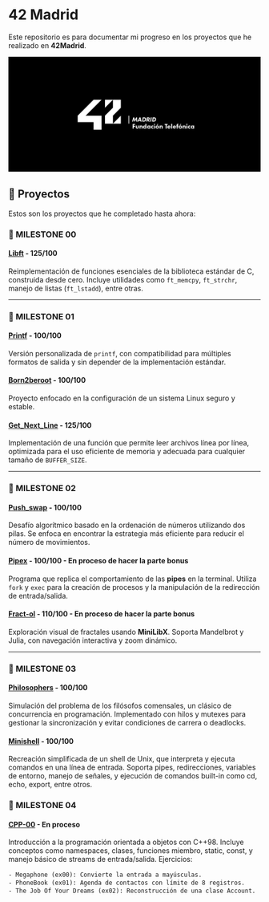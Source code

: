# 42 Madrid

Este repositorio es para documentar mi progreso en los proyectos que he realizado en **42Madrid**.

![Logo 42 Madrid](42-Madrid.jpeg)

## 🚀 Proyectos

Estos son los proyectos que he completado hasta ahora:

### 🎯 MILESTONE 00
#### [Libft](https://github.com/loreeue/Libft) - 125/100

Reimplementación de funciones esenciales de la biblioteca estándar de C, construida desde cero. Incluye utilidades como `ft_memcpy`, `ft_strchr`, manejo de listas (`ft_lstadd`), entre otras.

---

### 🎯 MILESTONE 01
#### [Printf](https://github.com/loreeue/Printf) - 100/100

Versión personalizada de `printf`, con compatibilidad para múltiples formatos de salida y sin depender de la implementación estándar.

#### [Born2beroot]() - 100/100

Proyecto enfocado en la configuración de un sistema Linux seguro y estable.

#### [Get_Next_Line](https://github.com/loreeue/GetNextLine) - 125/100

Implementación de una función que permite leer archivos línea por línea, optimizada para el uso eficiente de memoria y adecuada para cualquier tamaño de `BUFFER_SIZE`.

---

### 🎯 MILESTONE 02
#### [Push_swap](https://github.com/loreeue/Push_swap) - 100/100

Desafío algorítmico basado en la ordenación de números utilizando dos pilas. Se enfoca en encontrar la estrategia más eficiente para reducir el número de movimientos.

#### [Pipex](https://github.com/loreeue/Pipex) - 100/100 - En proceso de hacer la parte bonus

Programa que replica el comportamiento de las **pipes** en la terminal. Utiliza `fork` y `exec` para la creación de procesos y la manipulación de la redirección de entrada/salida.

#### [Fract-ol](https://github.com/loreeue/Fract-ol) - 110/100 - En proceso de hacer la parte bonus

Exploración visual de fractales usando **MiniLibX**. Soporta Mandelbrot y Julia, con navegación interactiva y zoom dinámico.

---

### 🎯 MILESTONE 03
#### [Philosophers](https://github.com/loreeue/Philosophers) - 100/100

Simulación del problema de los filósofos comensales, un clásico de concurrencia en programación. Implementado con hilos y mutexes para gestionar la sincronización y evitar condiciones de carrera o deadlocks.

#### [Minishell](https://github.com/jpuerto-loruzqui/42Minishell) - 100/100

Recreación simplificada de un shell de Unix, que interpreta y ejecuta comandos en una línea de entrada. Soporta pipes, redirecciones, variables de entorno, manejo de señales, y ejecución de comandos built-in como cd, echo, export, entre otros.

### 🎯 MILESTONE 04
#### [CPP-00]() - En proceso

Introducción a la programación orientada a objetos con C++98. Incluye conceptos como namespaces, clases, funciones miembro, static, const, y manejo básico de streams de entrada/salida.
Ejercicios:

	- Megaphone (ex00): Convierte la entrada a mayúsculas.
	- PhoneBook (ex01): Agenda de contactos con límite de 8 registros.
	- The Job Of Your Dreams (ex02): Reconstrucción de una clase Account.
